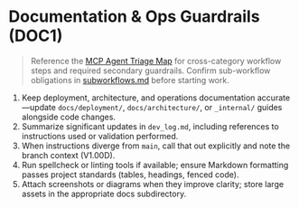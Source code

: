 # Documentation & Ops Guardrails (DOC1)

> Reference the [MCP Agent Triage Map](README.md#quick-links) for cross-category workflow steps and required secondary guardrails.
> Confirm sub-workflow obligations in [subworkflows.md](subworkflows.md) before starting work.

1. Keep deployment, architecture, and operations documentation accurate—update `docs/deployment/`, `docs/architecture/`, or `_internal/` guides alongside code changes.
2. Summarize significant updates in `dev_log.md`, including references to instructions used or validation performed.
3. When instructions diverge from `main`, call that out explicitly and note the branch context (V1.00D).
4. Run spellcheck or linting tools if available; ensure Markdown formatting passes project standards (tables, headings, fenced code).
5. Attach screenshots or diagrams when they improve clarity; store large assets in the appropriate docs subdirectory.

